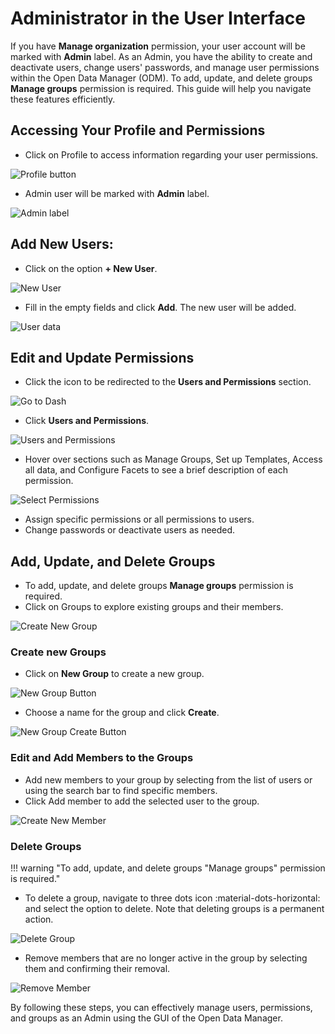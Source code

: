 # Administrator in the User Interface

If you have **Manage organization** permission, your user account will be marked with **Admin** label. 
As an Admin, you have the ability to create and deactivate users, change users' passwords, and manage user 
permissions within the Open Data Manager (ODM). To add, update, and delete groups **Manage groups** permission is required.
This guide will help you navigate these features efficiently.

## Accessing Your Profile and Permissions

* Click on Profile to access information regarding your user permissions.

![Profile button](quick-start-images/enter-profile.png)

* Admin user will be marked with **Admin** label.

![Admin label](quick-start-images/admin-facet.png)

## Add New Users:

* Click on the option **+ New User**.

![New User](quick-start-images/new-user-button.png)

* Fill in the empty fields and click **Add**. The new user will be added.

![User data](quick-start-images/user-data-update.png)

## Edit and Update Permissions

* Click the icon to be redirected to the **Users and Permissions** section.

![Go to Dash](quick-start-images/go-to-dashboard.png)

* Click **Users and Permissions**.

![Users and Permissions](quick-start-images/user-permissions-tab.png)

* Hover over sections such as Manage Groups, Set up Templates, Access all data, 
and Configure Facets to see a brief description of each permission.

![Select Permissions](quick-start-images/select-user-permission.png)

* Assign specific permissions or all permissions to users.
* Change passwords or deactivate users as needed.

## Add, Update, and Delete Groups

* To add, update, and delete groups **Manage groups** permission is required.
* Click on Groups to explore existing groups and their members.

![Create New Group](quick-start-images/add-new-group.png)

### Create new Groups

* Click on **New Group** to create a new group.

![New Group Button](quick-start-images/new-group-button.png)

* Choose a name for the group and click **Create**.

![New Group Create Button](quick-start-images/create-group-button.png)

### Edit and Add Members to the Groups

* Add new members to your group by selecting from the list of users or using the search bar to find specific members. 
* Click Add member to add the selected user to the group.

![Create New Member](quick-start-images/add-new-member.png)

### Delete Groups
!!! warning "To add, update, and delete groups "Manage groups" permission is required."

* To delete a group, navigate to three dots icon :material-dots-horizontal: and select the option to delete. 
Note that deleting groups is a permanent action.

![Delete Group](quick-start-images/delete-group.png)

* Remove members that are no longer active in the group by selecting them and confirming their removal.

![Remove Member](quick-start-images/remove-member.png)

By following these steps, you can effectively manage users, permissions, 
and groups as an Admin using the GUI of the Open Data Manager.
